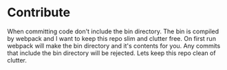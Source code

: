

Contribute
============
When committing code don't include the bin directory. The bin is compiled by webpack and I want to keep this repo slim and clutter free. On first run webpack will make the bin directory and it's contents for you. Any commits that include the bin directory will be rejected. Lets keep this repo clean of clutter. 